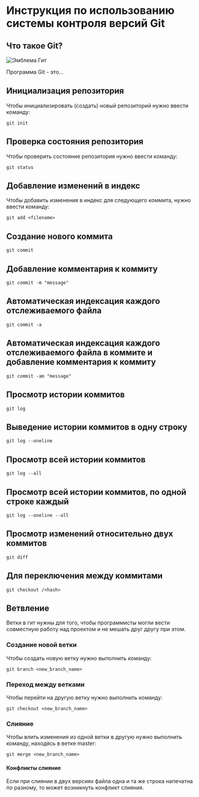 # **Инструкция по использованию системы контроля версий Git** #

## Что такое Git?

![Эмблема Гит](git.jpg) 

Программа Git - это...

## Инициализация репозитория

Чтобы инициализировать (создать) новый репозиторий нужно ввести команду:

    git init 

## Проверка состояния репозитория

Чтобы проверить состояние репозитория нужно ввести команду:

    git status

 ## Добавление изменений в индекс

   Чтобы добавить изменения в индекс для следующего коммита, нужно ввести команду:

    git add <filename> 

## Создание нового коммита

    git commit

## Добавление комментария к коммиту

    git commit -m "message"

## Автоматическая индексация каждого отслеживаемого файла

    git commit -a

## Автоматическая индексация каждого отслеживаемого файла в коммите и добавление комментария к коммиту

    git commit -am "message"

## Просмотр истории коммитов

    git log

## Выведение истории коммитов в одну строку

    git log --oneline

## Просмотр всей истории коммитов

    git log --all

## Просмотр всей истории коммитов, по одной строке каждый

    git log --oneline --all

## Просмотр изменений относительно двух коммитов

    git diff

## Для переключения между коммитами

    git checkout /<hash>

## Ветвление

Ветки в гит нужны для того, чтобы программисты могли вести совместную работу над проектом и не мешать друг другу при этом.


### Создание новой ветки

Чтобы создать новую ветку нужно выполнить команду:

    git branch <new_branch_name>

### Переход между ветками

Чтобы перейти на другую ветку нужно выполнить команду:

    git checkout <new_branch_name>

### Слияние

Чтобы влить изменения из одной ветки в другую нужно выполнить команду, находясь в ветке master:

    git merge <new_branch_name>

#### Конфликты слияние

Если при слиянии в двух версиях файла одна и та же строка напечатна по разному, то может возникнуть конфликт слияния.

